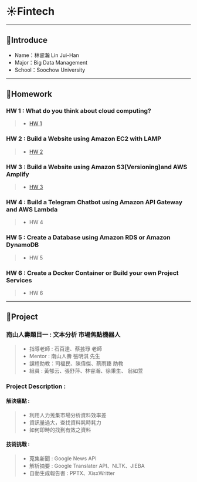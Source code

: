 # ☀Fintech
---
## 🌵Introduce
* Name：林睿瀚 Lin Jui-Han
* Major：Big Data Management
* School：Soochow University
---
## 🌵Homework
### HW 1 : What do you think about cloud computing?
>* [HW 1](HW1/hw1.md)
### HW 2 : Build a Website using Amazon EC2 with LAMP
>* [HW 2](HW2/hw2.md)
### HW 3 : Build a Website using Amazon S3(Versioning)and AWS Amplify
>* [HW 3](https://youtu.be/ul2pSPfx13g)
### HW 4 : Build a Telegram Chatbot using Amazon API Gateway and AWS Lambda
>* HW 4
### HW 5 : Create a Database using Amazon RDS or Amazon DynamoDB
>* HW 5
### HW 6 : Create a Docker Container or Build your own Project Services
>* HW 6
---
## 🌵Project
### 南山人壽題目一 : 文本分析 市場焦點機器人
>* 指導老師 : 石百達、蔡芸琤 老師
>* Mentor : 南山人壽 張明淇 先生
>* 課程助教：司福民、陳偉傑、蔡雨臻 助教
>* 組員 : 黃郁云、張舒萍、林睿瀚、徐秉生、 翁如萱 
### Project Description :
#### 解決痛點 :
>* 利用人力蒐集市場分析資料效率差
>* 資訊量過大，查找資料耗時耗力
>* 如何即時的找到有效之資料
#### 技術挑戰 :
>* 蒐集新聞 : Google News API
>* 解析摘要 : Google Translater API、NLTK、JIEBA
>* 自動生成報告書 : PPTX、XisxWritter
